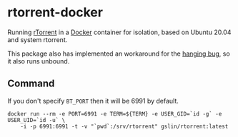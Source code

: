 rtorrent-docker
===============

Running [rTorrent](https://github.com/rakshasa/rtorrent) in a [Docker](https://www.docker.com/) container for isolation, based on Ubuntu 20.04 and system rtorrent.

This package also has implemented an workaround for the [hanging bug](https://github.com/rakshasa/rtorrent/issues/180), so it also runs unbound.

Command
-------

If you don't specify `BT_PORT` then it will be 6991 by default.

    docker run --rm -e PORT=6991 -e TERM=${TERM} -e USER_GID=`id -g` -e USER_UID=`id -u` \
        -i -p 6991:6991 -t -v "`pwd`:/srv/rtorrent" gslin/rtorrent:latest
